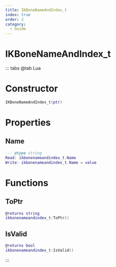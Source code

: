 ```yaml
---
title: IKBoneNameAndIndex_t
index: true
order: 2
category:
  - Guide
---
```


# IKBoneNameAndIndex_t

::: tabs
@tab Lua
# Constructor
```lua
IKBoneNameAndIndex_t(ptr)
```
# Properties
## Name 
```lua
--- @type string
Read: ikbonenameandindex_t.Name
Write: ikbonenameandindex_t.Name = value
```
# Functions
## ToPtr
```lua
@returns string
ikbonenameandindex_t:ToPtr()
```
## IsValid
```lua
@returns bool
ikbonenameandindex_t:IsValid()
```

:::
